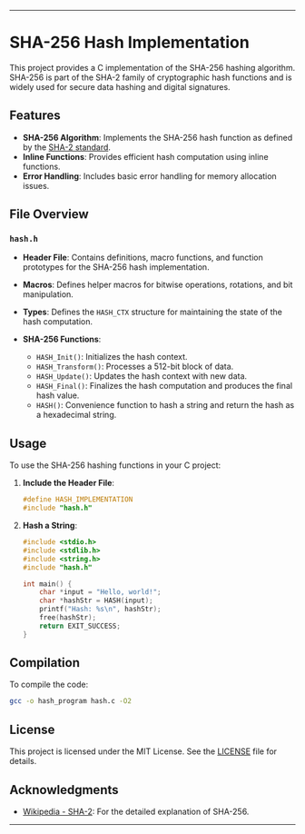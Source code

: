 
---

# SHA-256 Hash Implementation

This project provides a C implementation of the SHA-256 hashing algorithm. SHA-256 is part of the SHA-2 family of cryptographic hash functions and is widely used for secure data hashing and digital signatures.

## Features

- **SHA-256 Algorithm**: Implements the SHA-256 hash function as defined by the [SHA-2 standard](https://en.wikipedia.org/wiki/SHA-2).
- **Inline Functions**: Provides efficient hash computation using inline functions.
- **Error Handling**: Includes basic error handling for memory allocation issues.

## File Overview

### `hash.h`

- **Header File**: Contains definitions, macro functions, and function prototypes for the SHA-256 hash implementation.
- **Macros**: Defines helper macros for bitwise operations, rotations, and bit manipulation.
- **Types**: Defines the `HASH_CTX` structure for maintaining the state of the hash computation.



- **SHA-256 Functions**:
  - `HASH_Init()`: Initializes the hash context.
  - `HASH_Transform()`: Processes a 512-bit block of data.
  - `HASH_Update()`: Updates the hash context with new data.
  - `HASH_Final()`: Finalizes the hash computation and produces the final hash value.
  - `HASH()`: Convenience function to hash a string and return the hash as a hexadecimal string.

## Usage

To use the SHA-256 hashing functions in your C project:

1. **Include the Header File**:

   ```c
   #define HASH_IMPLEMENTATION
   #include "hash.h"
   ```

2. **Hash a String**:

   ```c
   #include <stdio.h>
   #include <stdlib.h>
   #include <string.h>
   #include "hash.h"

   int main() {
       char *input = "Hello, world!";
       char *hashStr = HASH(input);
       printf("Hash: %s\n", hashStr);
       free(hashStr);
       return EXIT_SUCCESS;
   }
   ```

## Compilation

To compile the code:

```bash
gcc -o hash_program hash.c -O2
```

## License

This project is licensed under the MIT License. See the [LICENSE](LICENSE) file for details.

## Acknowledgments

- [Wikipedia - SHA-2](https://en.wikipedia.org/wiki/SHA-2): For the detailed explanation of SHA-256.
  
---

